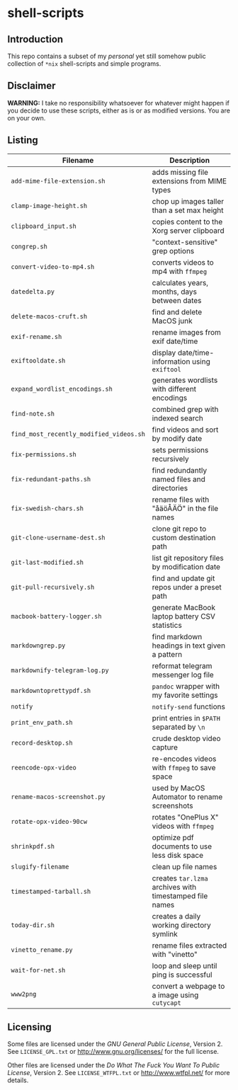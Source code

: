 shell-scripts
=============

Introduction
------------
This repo contains a subset of my *personal* yet still somehow public
collection of `*nix` shell-scripts and simple programs.


Disclaimer
----------
**WARNING:**
I take no responsibility whatsoever for whatever might happen if you decide to
use these scripts, either as is or as modified versions.  You are on your own.


Listing
-------

| **Filename**                            | **Description**                                         |
| --------------------------------------- | ------------------------------------------------------- |
| `add-mime-file-extension.sh`            | adds missing file extensions from MIME types            |
| `clamp-image-height.sh`                 | chop up images taller than a set max height             |
| `clipboard_input.sh`                    | copies content to the Xorg server clipboard             |
| `congrep.sh`                            | "context-sensitive" grep options                        |
| `convert-video-to-mp4.sh`               | converts videos to mp4 with `ffmpeg`                    |
| `datedelta.py`                          | calculates years, months, days between dates            |
| `delete-macos-cruft.sh`                 | find and delete MacOS junk                              |
| `exif-rename.sh`                        | rename images from exif date/time                       |
| `exiftooldate.sh`                       | display date/time-information using `exiftool`          |
| `expand_wordlist_encodings.sh`          | generates wordlists with different encodings            |
| `find-note.sh`                          | combined grep with indexed search                       |
| `find_most_recently_modified_videos.sh` | find videos and sort by modify date                     |
| `fix-permissions.sh`                    | sets permissions recursively                            |
| `fix-redundant-paths.sh`                | find redundantly named files and directories            |
| `fix-swedish-chars.sh`                  | rename files with "åäöÅÄÖ" in the file names            |
| `git-clone-username-dest.sh`            | clone git repo to custom destination path               |
| `git-last-modified.sh`                  | list git repository files by modification date          |
| `git-pull-recursively.sh`               | find and update git repos under a preset path           |
| `macbook-battery-logger.sh`             | generate MacBook laptop battery CSV statistics          |
| `markdowngrep.py`                       | find markdown headings in text given a pattern          |
| `markdownify-telegram-log.py`           | reformat telegram messenger log file                    |
| `markdowntoprettypdf.sh`                | `pandoc` wrapper with my favorite settings              |
| `notify`                                | `notify-send` functions                                 |
| `print_env_path.sh`                     | print entries in `$PATH` separated by `\n`              |
| `record-desktop.sh`                     | crude desktop video capture                             |
| `reencode-opx-video`                    | re-encodes videos with `ffmpeg` to save space           |
| `rename-macos-screenshot.py`            | used by MacOS Automator to rename screenshots           |
| `rotate-opx-video-90cw`                 | rotates "OnePlus X" videos with `ffmpeg`                |
| `shrinkpdf.sh`                          | optimize pdf documents to use less disk space           |
| `slugify-filename`                      | clean up file names                                     |
| `timestamped-tarball.sh`                | creates `tar.lzma` archives with timestamped file names |
| `today-dir.sh`                          | creates a daily working directory symlink               |
| `vinetto_rename.py`                     | rename files extracted with "vinetto"                   |
| `wait-for-net.sh`                       | loop and sleep until ping is successful                 |
| `www2png`                               | convert a webpage to a image using `cutycapt`           |


Licensing
---------
Some files are licensed under the *GNU General Public License*, Version 2.
See `LICENSE_GPL.txt` or <http://www.gnu.org/licenses/> for the full license.

Other files are licensed under the *Do What The Fuck You Want To Public
License*, Version 2.  See `LICENSE_WTFPL.txt` or <http://www.wtfpl.net/>
for more details.
